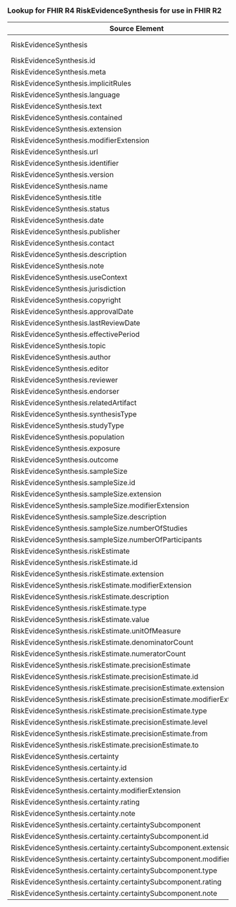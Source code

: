 ### Lookup for FHIR R4 RiskEvidenceSynthesis for use in FHIR R2

| Source Element | Usage | Target |
| -------------- | ----- | ------ |
| RiskEvidenceSynthesis | UseExtension | http://hl7.org/fhir/4.0/StructureDefinition/extension-RiskEvidenceSynthesis |
| RiskEvidenceSynthesis.id | UseExtensionFromAncestor | - |
| RiskEvidenceSynthesis.meta | UseExtensionFromAncestor | - |
| RiskEvidenceSynthesis.implicitRules | UseExtensionFromAncestor | - |
| RiskEvidenceSynthesis.language | UseExtensionFromAncestor | - |
| RiskEvidenceSynthesis.text | UseExtensionFromAncestor | - |
| RiskEvidenceSynthesis.contained | UseExtensionFromAncestor | - |
| RiskEvidenceSynthesis.extension | UseExtensionFromAncestor | - |
| RiskEvidenceSynthesis.modifierExtension | UseExtensionFromAncestor | - |
| RiskEvidenceSynthesis.url | UseExtensionFromAncestor | - |
| RiskEvidenceSynthesis.identifier | UseExtensionFromAncestor | - |
| RiskEvidenceSynthesis.version | UseExtensionFromAncestor | - |
| RiskEvidenceSynthesis.name | UseExtensionFromAncestor | - |
| RiskEvidenceSynthesis.title | UseExtensionFromAncestor | - |
| RiskEvidenceSynthesis.status | UseExtensionFromAncestor | - |
| RiskEvidenceSynthesis.date | UseExtensionFromAncestor | - |
| RiskEvidenceSynthesis.publisher | UseExtensionFromAncestor | - |
| RiskEvidenceSynthesis.contact | UseExtensionFromAncestor | - |
| RiskEvidenceSynthesis.description | UseExtensionFromAncestor | - |
| RiskEvidenceSynthesis.note | UseExtensionFromAncestor | - |
| RiskEvidenceSynthesis.useContext | UseExtensionFromAncestor | - |
| RiskEvidenceSynthesis.jurisdiction | UseExtensionFromAncestor | - |
| RiskEvidenceSynthesis.copyright | UseExtensionFromAncestor | - |
| RiskEvidenceSynthesis.approvalDate | UseExtensionFromAncestor | - |
| RiskEvidenceSynthesis.lastReviewDate | UseExtensionFromAncestor | - |
| RiskEvidenceSynthesis.effectivePeriod | UseExtensionFromAncestor | - |
| RiskEvidenceSynthesis.topic | UseExtensionFromAncestor | - |
| RiskEvidenceSynthesis.author | UseExtensionFromAncestor | - |
| RiskEvidenceSynthesis.editor | UseExtensionFromAncestor | - |
| RiskEvidenceSynthesis.reviewer | UseExtensionFromAncestor | - |
| RiskEvidenceSynthesis.endorser | UseExtensionFromAncestor | - |
| RiskEvidenceSynthesis.relatedArtifact | UseExtensionFromAncestor | - |
| RiskEvidenceSynthesis.synthesisType | UseExtensionFromAncestor | - |
| RiskEvidenceSynthesis.studyType | UseExtensionFromAncestor | - |
| RiskEvidenceSynthesis.population | UseExtensionFromAncestor | - |
| RiskEvidenceSynthesis.exposure | UseExtensionFromAncestor | - |
| RiskEvidenceSynthesis.outcome | UseExtensionFromAncestor | - |
| RiskEvidenceSynthesis.sampleSize | UseExtensionFromAncestor | - |
| RiskEvidenceSynthesis.sampleSize.id | UseExtensionFromAncestor | - |
| RiskEvidenceSynthesis.sampleSize.extension | UseExtensionFromAncestor | - |
| RiskEvidenceSynthesis.sampleSize.modifierExtension | UseExtensionFromAncestor | - |
| RiskEvidenceSynthesis.sampleSize.description | UseExtensionFromAncestor | - |
| RiskEvidenceSynthesis.sampleSize.numberOfStudies | UseExtensionFromAncestor | - |
| RiskEvidenceSynthesis.sampleSize.numberOfParticipants | UseExtensionFromAncestor | - |
| RiskEvidenceSynthesis.riskEstimate | UseExtensionFromAncestor | - |
| RiskEvidenceSynthesis.riskEstimate.id | UseExtensionFromAncestor | - |
| RiskEvidenceSynthesis.riskEstimate.extension | UseExtensionFromAncestor | - |
| RiskEvidenceSynthesis.riskEstimate.modifierExtension | UseExtensionFromAncestor | - |
| RiskEvidenceSynthesis.riskEstimate.description | UseExtensionFromAncestor | - |
| RiskEvidenceSynthesis.riskEstimate.type | UseExtensionFromAncestor | - |
| RiskEvidenceSynthesis.riskEstimate.value | UseExtensionFromAncestor | - |
| RiskEvidenceSynthesis.riskEstimate.unitOfMeasure | UseExtensionFromAncestor | - |
| RiskEvidenceSynthesis.riskEstimate.denominatorCount | UseExtensionFromAncestor | - |
| RiskEvidenceSynthesis.riskEstimate.numeratorCount | UseExtensionFromAncestor | - |
| RiskEvidenceSynthesis.riskEstimate.precisionEstimate | UseExtensionFromAncestor | - |
| RiskEvidenceSynthesis.riskEstimate.precisionEstimate.id | UseExtensionFromAncestor | - |
| RiskEvidenceSynthesis.riskEstimate.precisionEstimate.extension | UseExtensionFromAncestor | - |
| RiskEvidenceSynthesis.riskEstimate.precisionEstimate.modifierExtension | UseExtensionFromAncestor | - |
| RiskEvidenceSynthesis.riskEstimate.precisionEstimate.type | UseExtensionFromAncestor | - |
| RiskEvidenceSynthesis.riskEstimate.precisionEstimate.level | UseExtensionFromAncestor | - |
| RiskEvidenceSynthesis.riskEstimate.precisionEstimate.from | UseExtensionFromAncestor | - |
| RiskEvidenceSynthesis.riskEstimate.precisionEstimate.to | UseExtensionFromAncestor | - |
| RiskEvidenceSynthesis.certainty | UseExtensionFromAncestor | - |
| RiskEvidenceSynthesis.certainty.id | UseExtensionFromAncestor | - |
| RiskEvidenceSynthesis.certainty.extension | UseExtensionFromAncestor | - |
| RiskEvidenceSynthesis.certainty.modifierExtension | UseExtensionFromAncestor | - |
| RiskEvidenceSynthesis.certainty.rating | UseExtensionFromAncestor | - |
| RiskEvidenceSynthesis.certainty.note | UseExtensionFromAncestor | - |
| RiskEvidenceSynthesis.certainty.certaintySubcomponent | UseExtensionFromAncestor | - |
| RiskEvidenceSynthesis.certainty.certaintySubcomponent.id | UseExtensionFromAncestor | - |
| RiskEvidenceSynthesis.certainty.certaintySubcomponent.extension | UseExtensionFromAncestor | - |
| RiskEvidenceSynthesis.certainty.certaintySubcomponent.modifierExtension | UseExtensionFromAncestor | - |
| RiskEvidenceSynthesis.certainty.certaintySubcomponent.type | UseExtensionFromAncestor | - |
| RiskEvidenceSynthesis.certainty.certaintySubcomponent.rating | UseExtensionFromAncestor | - |
| RiskEvidenceSynthesis.certainty.certaintySubcomponent.note | UseExtensionFromAncestor | - |
